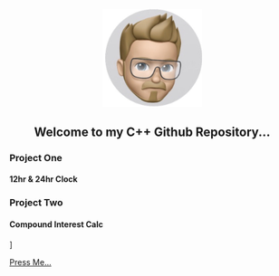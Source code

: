 <p align="center">
  <img src="https://github.com/va-nilla-gorilla/CPlusPlus/blob/main/thumbnail_IMG_0037.jpg?raw=true" width="175" title="hover text">
</p>
<h2 align="center"> Welcome to my C++ Github Repository...</h2>

<h3>Project One</h3>
<h4>12hr & 24hr Clock</h4>

<h3>Project Two</h3>
<h4>Compound Interest Calc</h4>]

<a href="https://github.com/va-nilla-gorilla/CPlusPlus/tree/main/Project2/Project2/src
">Press Me...</a>

